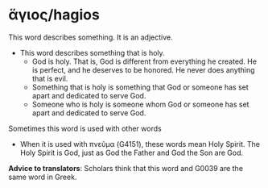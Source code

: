 # ἅγιος/hagios
This word describes something. It is an adjective.

* This word describes something that is holy. 
    * God is holy. That is, God is different from everything he created. He is perfect, and he deserves to be honored. He never does anything that is evil.
    * Something that is holy is something that God or someone has set apart and dedicated to serve God.
    * Someone who is holy is someone whom God or someone has set apart and dedicated to serve God.

Sometimes this word is used with other words

* When it is used with πνεῦμα (G4151), these words mean Holy Spirit. The Holy Spirit is God, just as God the Father and God the Son are God.


**Advice to translators**: Scholars think that this word and G0039 are the same word in Greek.
